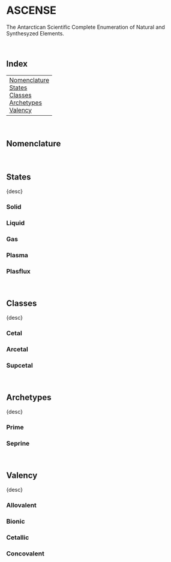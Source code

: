 # ASCENSE

The Antarctican Scientific Complete Enumeration of Natural and Synthesyzed Elements.


<br>


## Index

<table>
  <td>
    <a href="#nomenclature"> Nomenclature </a> <br>
    <a href="#states"> States </a> <br>
    <a href="#classes"> Classes </a> <br>
    <a href="#archetypes"> Archetypes </a> <br>
    <a href="#valency"> Valency </a>
  </td>
</table>


<br>


## Nomenclature


<br>


## States

{desc}

### Solid

### Liquid

### Gas

### Plasma

### Plasflux


<br>


## Classes

{desc}

### Cetal

### Arcetal

### Supcetal


<br>


## Archetypes

{desc}

### Prime

### Seprine


<br>


## Valency

{desc}

### Allovalent

### Bionic

### Cetallic

### Concovalent

